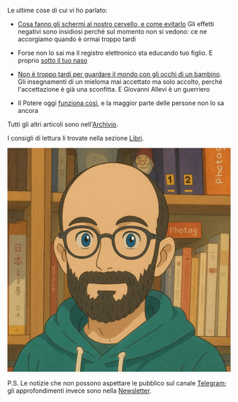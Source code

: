 Le ultime cose di cui vi ho parlato:

- [Cosa fanno gli schermi al nostro cervello, e come evitarlo](/articles/2025-03-26-smartphone-salute-cervello.html) Gli effetti negativi sono insidiosi perché sul momento non si vedono: ce ne accorgiamo quando è ormai troppo tardi

- Forse non lo sai ma il registro elettronico sta educando tuo figlio. E proprio [sotto il tuo naso](/articles/2025-03-17-registro-elettronico.html)

- [Non è troppo tardi per guardare il mondo con gli occhi di un bambino](/articles/2025-03-14-nove-doni.html). Gli insegnamenti di un mieloma mai accettato ma solo accolto, perché l'accettazione è già una sconfitta. E Giovanni Allevi è un guerriero

- Il Potere oggi [funziona così](/articles/2025-01-23-strutture-di-permesso.html), e la maggior parte delle persone non lo sa ancora

Tutti gli altri articoli sono nell'[Archivio](/pages/archivio.html).

I consigli di lettura li trovate nella sezione [Libri](/pages/libri.html).

![Una mia fotografia trasformata da ChatGPT in un disegno con lo stile dello Studio Ghibli](/img/profilo-ghibli.jpg)

P.S. Le notizie che non possono aspettare le pubblico sul canale [Telegram](https://t.me/yuridiprodo); gli approfondimenti invece sono nella [Newsletter](/pages/newsletter.html).